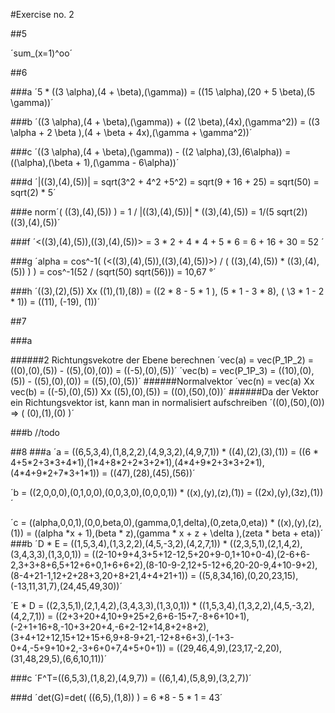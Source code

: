 #Exercise no. 2

##5


´sum\_(x=1)^oo´

##6

###a
´5 * ((3 \alpha),(4 + \beta),(\gamma)) = ((15 \alpha),(20 + 5 \beta),(5 \gamma))´

###b
´((3 \alpha),(4 + \beta),(\gamma)) + ((2 \beta),(4x),(\gamma^2)) = ((3 \alpha + 2 \beta ),(4 + \beta + 4x),(\gamma + \gamma^2))´

###c
´((3 \alpha),(4 + \beta),(\gamma)) - ((2 \alpha),(3),(6\alpha)) = ((\alpha),(\beta + 1),(\gamma - 6\alpha))´

###d
´|((3),(4),(5))| = sqrt(3^2 + 4^2 +5^2) = sqrt(9 + 16 + 25) = sqrt(50) = sqrt(2) * 5´

###e
norm´( ((3),(4),(5)) ) =  1 / |((3),(4),(5))| * ((3),(4),(5)) = 1/(5 sqrt(2))  ((3),(4),(5))´ 

###f
´<((3),(4),(5)),((3),(4),(5))> = 3 \* 2 + 4 \* 4 + 5 \* 6 = 6 + 16 + 30 = 52 ´

###g
´alpha = cos^-1( (<((3),(4),(5)),((3),(4),(5))>) / ( ((3),(4),(5)) * ((3),(4),(5)) ) ) =  cos^-1(52 / (sqrt(50)  sqrt(56))) = 10,67 °´

###h
´((3),(2),(5)) Xx ((1),(1),(8)) = ((2 \* 8 - 5 \* 1 ), (5 \* 1 - 3 \* 8), ( \3 * 1 - 2 \* 1)) = ((11), (-19), (1))´

##7

###a

######2 Richtungsvekotre der Ebene berechnen
´vec(a) = vec(P_1P_2) = ((0),(0),(5)) - ((5),(0),(0)) = ((-5),(0),(5))´
´vec(b) = vec(P_1P_3) = ((10),(0),(5)) - ((5),(0),(0)) = ((5),(0),(5))´ 
######Normalvektor
´vec(n) = vec(a) Xx vec(b) = ((-5),(0),(5)) Xx ((5),(0),(5)) = ((0),(50),(0))´
######Da der Vektor ein Richtungsvektor ist, kann man in normalisiert aufschreiben
´((0),(50),(0)) => ( (0),(1),(0) )´

###b
//todo

##8
###a
´a = ((6,5,3,4),(1,8,2,2),(4,9,3,2),(4,9,7,1)) \* ((4),(2),(3),(1)) = ((6 \* 4+5\*2+3\*3+4\*1),(1\*4+8\*2+2\*3+2\*1),(4\*4+9\*2+3\*3+2\*1),(4\*4+9\*2+7\*3+1\*1)) = ((47),(28),(45),(56))´ 

´b = ((2,0,0,0),(0,1,0,0),(0,0,3,0),(0,0,0,1)) \* ((x),(y),(z),(1)) = ((2x),(y),(3z),(1))´ 

´c = ((alpha,0,0,1),(0,0,beta,0),(gamma,0,1,delta),(0,zeta,0,eta)) \* ((x),(y),(z),(1)) = ((alpha \*x + 1),(beta \* z),(gamma \* x + z + \delta ),(zeta \* beta + eta))´
###b
´D \* E = ((1,5,3,4),(1,3,2,2),(4,5,-3,2),(4,2,7,1)) \* ((2,3,5,1),(2,1,4,2),(3,4,3,3),(1,3,0,1)) = ((2-10+9+4,3+5+12-12,5+20+9-0,1+10+0-4),(2-6+6-2,3+3+8+6,5+12+6+0,1+6+6+2),(8-10-9-2,12+5-12+6,20-20-9,4+10-9+2),(8-4+21-1,12+2+28+3,20+8+21,4+4+21+1)) = ((5,8,34,16),(0,20,23,15),(-13,11,31,7),(24,45,49,30))´ 

´E \* D =  ((2,3,5,1),(2,1,4,2),(3,4,3,3),(1,3,0,1)) \* ((1,5,3,4),(1,3,2,2),(4,5,-3,2),(4,2,7,1)) = ((2+3+20+4,10+9+25+2,6+6-15+7,-8+6+10+1),(-2+1+16+8,-10+3+20+4,-6+2-12+14,8+2+8+2),(3+4+12+12,15+12+15+6,9+8-9+21,-12+8+6+3),(-1+3-0+4,-5+9+10+2,-3+6+0+7,4+5+0+1)) = ((29,46,4,9),(23,17,-2,20),(31,48,29,5),(6,6,10,11))´

###c
´F^T=((6,5,3),(1,8,2),(4,9,7)) = ((6,1,4),(5,8,9),(3,2,7))´

###d
´det(G)=det( ((6,5),(1,8)) ) = 6 \*8 - 5 * 1 = 43´




